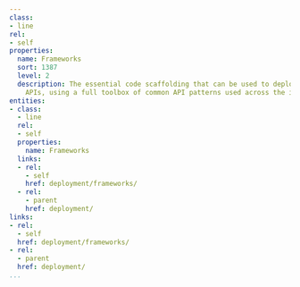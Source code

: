 ```yaml
---
class:
- line
rel:
- self
properties:
  name: Frameworks
  sort: 1387
  level: 2
  description: The essential code scaffolding that can be used to deploy consistent
    APIs, using a full toolbox of common API patterns used across the industry.
entities:
- class:
  - line
  rel:
  - self
  properties:
    name: Frameworks
  links:
  - rel:
    - self
    href: deployment/frameworks/
  - rel:
    - parent
    href: deployment/
links:
- rel:
  - self
  href: deployment/frameworks/
- rel:
  - parent
  href: deployment/
...
```


